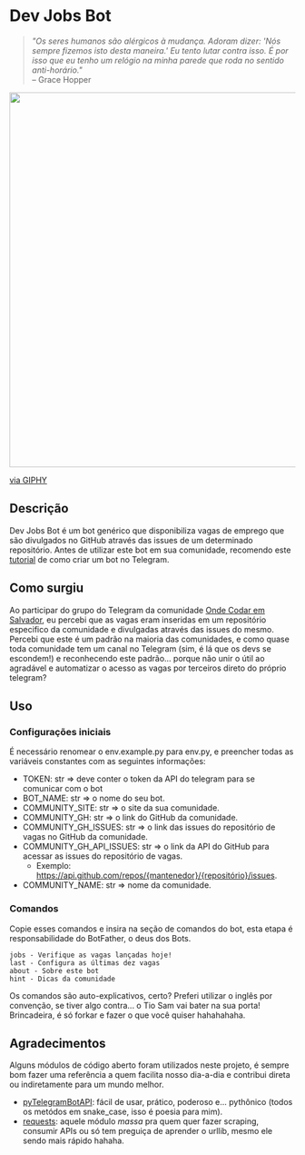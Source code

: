 # Dev Jobs Bot


> _"Os seres humanos são alérgicos à mudança. Adoram dizer: 'Nós sempre fizemos isto desta maneira.' Eu tento lutar contra isso. É por isso que eu tenho um relógio na minha parede que roda no sentido anti-horário."_ </br>
> – Grace Hopper

<p align="center"><img src="https://media.giphy.com/media/7ziPSJRdBgA9sPMZLJ/giphy.gif" width="660" frameBorder="0"></p>
<p><a href="https://giphy.com/gifs/7ziPSJRdBgA9sPMZLJ">via GIPHY</a></p>

## Descrição

Dev Jobs Bot é um bot genérico que disponibiliza vagas de emprego que são divulgados no GitHub através das issues de um determinado repositório.
Antes de utilizar este bot em sua comunidade, recomendo este <a href="https://medium.com/tht-things-hackers-team/10-passos-para-se-criar-um-bot-no-telegram-3c1848e404c4">tutorial</a> de como criar um bot no Telegram.

## Como surgiu

Ao participar do grupo do Telegram da comunidade <a href="https://t.me/co0da4r">Onde Codar em Salvador</a>, eu percebi que as vagas eram inseridas em um repositório especifico da comunidade e divulgadas através das issues do mesmo. Percebi que este é um padrão na maioria das comunidades, e como quase toda comunidade tem um canal no Telegram (sim, é lá que os devs se escondem!) e reconhecendo este padrão... porque não unir o útil ao agradável e automatizar o acesso as vagas por terceiros direto do próprio telegram?

## Uso

### Configurações iniciais
É necessário renomear o env.example.py para env.py, e preencher todas as variáveis constantes com as seguintes informações:

* TOKEN: str => deve conter o token da API do telegram para se comunicar com o bot
* BOT_NAME: str => o nome do seu bot.
* COMMUNITY_SITE: str => o site da sua comunidade.
* COMMUNITY_GH: str => o link do GitHub da comunidade.
* COMMUNITY_GH_ISSUES: str => o link das issues do repositório de vagas no GitHub da comunidade.
* COMMUNITY_GH_API_ISSUES: str => o link da API do GitHub para acessar as issues do repositório de vagas.
  * Exemplo: https://api.github.com/repos/{mantenedor}/{repositório}/issues.
* COMMUNITY_NAME: str => nome da comunidade. 

### Comandos

Copie esses comandos e insira na seção de comandos do bot, esta etapa é responsabilidade do BotFather, o deus dos Bots.
```
jobs - Verifique as vagas lançadas hoje!
last - Configura as últimas dez vagas
about - Sobre este bot
hint - Dicas da comunidade
```
Os comandos são auto-explicativos, certo? Preferi utilizar o inglês por convenção, se tiver algo contra... o Tio Sam vai bater na sua porta! Brincadeira, é só forkar e fazer o que você quiser hahahahaha.

## Agradecimentos 

Alguns módulos de código aberto foram utilizados neste projeto, é sempre bom fazer uma referência a quem facilita nosso dia-a-dia e contribui direta ou indiretamente para um mundo melhor.

* <a href="https://github.com/eternnoir/pyTelegramBotAPI">pyTelegramBotAPI</a>: fácil de usar, prático, poderoso e... pythônico (todos os metódos em snake_case, isso é poesia para mim).
* <a href="https://github.com/psf/requests">requests</a>: aquele módulo _massa_ pra quem quer fazer scraping, consumir APIs ou só tem preguiça de aprender o urllib, mesmo ele sendo mais rápido hahaha.
